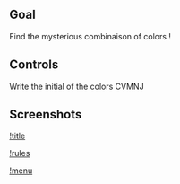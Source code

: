 ## Goal

Find the mysterious combinaison of colors !

## Controls

Write the initial of the colors CVMNJ

## Screenshots
[!title](https://github.com/gammamic199951/my_mastermind/blob/main/screenshots/title.png)

[!rules](https://github.com/gammamic199951/my_mastermind/blob/main/screenshots/rules.png)

[!menu](https://github.com/gammamic199951/my_mastermind/blob/main/screenshots/menu.png)
